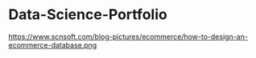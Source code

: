 # Data-Science-Portfolio


https://www.scnsoft.com/blog-pictures/ecommerce/how-to-design-an-ecommerce-database.png

